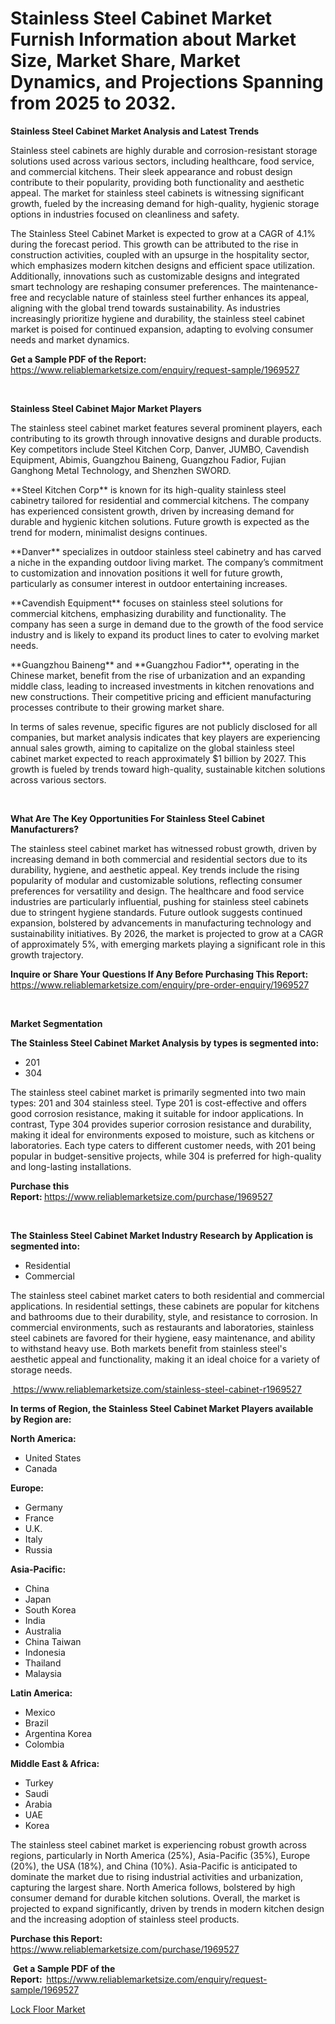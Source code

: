 <p><h1>Stainless Steel Cabinet Market Furnish Information about Market Size, Market Share, Market Dynamics, and Projections Spanning from 2025 to 2032.</h1></p><p><strong>Stainless Steel Cabinet Market Analysis and Latest Trends</strong></p>
<p><p>Stainless steel cabinets are highly durable and corrosion-resistant storage solutions used across various sectors, including healthcare, food service, and commercial kitchens. Their sleek appearance and robust design contribute to their popularity, providing both functionality and aesthetic appeal. The market for stainless steel cabinets is witnessing significant growth, fueled by the increasing demand for high-quality, hygienic storage options in industries focused on cleanliness and safety.</p><p>The Stainless Steel Cabinet Market is expected to grow at a CAGR of 4.1% during the forecast period. This growth can be attributed to the rise in construction activities, coupled with an upsurge in the hospitality sector, which emphasizes modern kitchen designs and efficient space utilization. Additionally, innovations such as customizable designs and integrated smart technology are reshaping consumer preferences. The maintenance-free and recyclable nature of stainless steel further enhances its appeal, aligning with the global trend towards sustainability. As industries increasingly prioritize hygiene and durability, the stainless steel cabinet market is poised for continued expansion, adapting to evolving consumer needs and market dynamics.</p></p>
<p><strong>Get a Sample PDF of the Report:&nbsp;</strong> <a href="https://www.reliablemarketsize.com/enquiry/request-sample/1969527?utm_campaign=2283&utm_medium=2&utm_source=Github&utm_content=ia&utm_term=08022025&utm_id=stainless-steel-cabinet">https://www.reliablemarketsize.com/enquiry/request-sample/1969527</a></p>
<p>&nbsp;</p>
<p><strong>Stainless Steel Cabinet Major Market Players</strong></p>
<p><p>The stainless steel cabinet market features several prominent players, each contributing to its growth through innovative designs and durable products. Key competitors include Steel Kitchen Corp, Danver, JUMBO, Cavendish Equipment, Abimis, Guangzhou Baineng, Guangzhou Fadior, Fujian Ganghong Metal Technology, and Shenzhen SWORD.</p><p>**Steel Kitchen Corp** is known for its high-quality stainless steel cabinetry tailored for residential and commercial kitchens. The company has experienced consistent growth, driven by increasing demand for durable and hygienic kitchen solutions. Future growth is expected as the trend for modern, minimalist designs continues.</p><p>**Danver** specializes in outdoor stainless steel cabinetry and has carved a niche in the expanding outdoor living market. The company’s commitment to customization and innovation positions it well for future growth, particularly as consumer interest in outdoor entertaining increases.</p><p>**Cavendish Equipment** focuses on stainless steel solutions for commercial kitchens, emphasizing durability and functionality. The company has seen a surge in demand due to the growth of the food service industry and is likely to expand its product lines to cater to evolving market needs.</p><p>**Guangzhou Baineng** and **Guangzhou Fadior**, operating in the Chinese market, benefit from the rise of urbanization and an expanding middle class, leading to increased investments in kitchen renovations and new constructions. Their competitive pricing and efficient manufacturing processes contribute to their growing market share.</p><p>In terms of sales revenue, specific figures are not publicly disclosed for all companies, but market analysis indicates that key players are experiencing annual sales growth, aiming to capitalize on the global stainless steel cabinet market expected to reach approximately $1 billion by 2027. This growth is fueled by trends toward high-quality, sustainable kitchen solutions across various sectors.</p></p>
<p>&nbsp;</p>
<p><strong>What Are The Key Opportunities For Stainless Steel Cabinet Manufacturers?</strong></p>
<p><p>The stainless steel cabinet market has witnessed robust growth, driven by increasing demand in both commercial and residential sectors due to its durability, hygiene, and aesthetic appeal. Key trends include the rising popularity of modular and customizable solutions, reflecting consumer preferences for versatility and design. The healthcare and food service industries are particularly influential, pushing for stainless steel cabinets due to stringent hygiene standards. Future outlook suggests continued expansion, bolstered by advancements in manufacturing technology and sustainability initiatives. By 2026, the market is projected to grow at a CAGR of approximately 5%, with emerging markets playing a significant role in this growth trajectory.</p></p>
<p><strong>Inquire or Share Your Questions If Any Before Purchasing This Report:</strong> <a href="https://www.reliablemarketsize.com/enquiry/pre-order-enquiry/1969527?utm_campaign=2283&utm_medium=2&utm_source=Github&utm_content=ia&utm_term=08022025&utm_id=stainless-steel-cabinet">https://www.reliablemarketsize.com/enquiry/pre-order-enquiry/1969527</a></p>
<p>&nbsp;</p>
<p><strong>Market Segmentation</strong></p>
<p><strong>The Stainless Steel Cabinet Market Analysis by types is segmented into:</strong></p>
<p><ul><li>201</li><li>304</li></ul></p>
<p><p>The stainless steel cabinet market is primarily segmented into two main types: 201 and 304 stainless steel. Type 201 is cost-effective and offers good corrosion resistance, making it suitable for indoor applications. In contrast, Type 304 provides superior corrosion resistance and durability, making it ideal for environments exposed to moisture, such as kitchens or laboratories. Each type caters to different customer needs, with 201 being popular in budget-sensitive projects, while 304 is preferred for high-quality and long-lasting installations.</p></p>
<p><strong>Purchase this Report:&nbsp;</strong><a href="https://www.reliablemarketsize.com/purchase/1969527?utm_campaign=2283&utm_medium=2&utm_source=Github&utm_content=ia&utm_term=08022025&utm_id=stainless-steel-cabinet">https://www.reliablemarketsize.com/purchase/1969527</a></p>
<p>&nbsp;</p>
<p><strong>The Stainless Steel Cabinet Market Industry Research by Application is segmented into:</strong></p>
<p><ul><li>Residential</li><li>Commercial</li></ul></p>
<p><p>The stainless steel cabinet market caters to both residential and commercial applications. In residential settings, these cabinets are popular for kitchens and bathrooms due to their durability, style, and resistance to corrosion. In commercial environments, such as restaurants and laboratories, stainless steel cabinets are favored for their hygiene, easy maintenance, and ability to withstand heavy use. Both markets benefit from stainless steel's aesthetic appeal and functionality, making it an ideal choice for a variety of storage needs.</p></p>
<p><a href="https://www.reliablemarketsize.com/stainless-steel-cabinet-r1969527?utm_campaign=2283&utm_medium=2&utm_source=Github&utm_content=ia&utm_term=08022025&utm_id=stainless-steel-cabinet">&nbsp;https://www.reliablemarketsize.com/stainless-steel-cabinet-r1969527</a></p>
<p><strong>In terms of Region, the Stainless Steel Cabinet Market Players available by Region are:</strong></p>
<p>
    <p> <strong> North America: </strong>
        <ul>
            <li>United States</li>
            <li>Canada</li>
        </ul>
        </p> 
    <p> <strong> Europe: </strong>
        <ul>
            <li>Germany</li>
            <li>France</li>
            <li>U.K.</li>
            <li>Italy</li>
            <li>Russia</li>
        </ul>
        </p> 
    <p> <strong> Asia-Pacific: </strong>
        <ul>
            <li>China</li>
            <li>Japan</li>
            <li>South Korea</li>
            <li>India</li>
            <li>Australia</li>
            <li>China Taiwan</li>
            <li>Indonesia</li>
            <li>Thailand</li>
            <li>Malaysia</li>
        </ul>
        </p> 
    <p> <strong> Latin America: </strong>
        <ul>
            <li>Mexico</li>
            <li>Brazil</li>
            <li>Argentina Korea</li>
            <li>Colombia</li>
        </ul>
        </p> 
    <p> <strong> Middle East & Africa: </strong>
        <ul>
            <li>Turkey</li>
            <li>Saudi</li>
            <li>Arabia</li>
            <li>UAE</li>
            <li>Korea</li>
        </ul>
    </p>
    </p>
<p><p>The stainless steel cabinet market is experiencing robust growth across regions, particularly in North America (25%), Asia-Pacific (35%), Europe (20%), the USA (18%), and China (10%). Asia-Pacific is anticipated to dominate the market due to rising industrial activities and urbanization, capturing the largest share. North America follows, bolstered by high consumer demand for durable kitchen solutions. Overall, the market is projected to expand significantly, driven by trends in modern kitchen design and the increasing adoption of stainless steel products.</p></p>
<p><strong>Purchase this Report: </strong><a href="https://www.reliablemarketsize.com/purchase/1969527?utm_campaign=2283&utm_medium=2&utm_source=Github&utm_content=ia&utm_term=08022025&utm_id=stainless-steel-cabinet">https://www.reliablemarketsize.com/purchase/1969527</a></p>
<p>&nbsp;<strong>Get a Sample PDF of the Report:&nbsp;&nbsp;</strong><a href="https://www.reliablemarketsize.com/enquiry/request-sample/1969527?utm_campaign=2283&utm_medium=2&utm_source=Github&utm_content=ia&utm_term=08022025&utm_id=stainless-steel-cabinet">https://www.reliablemarketsize.com/enquiry/request-sample/1969527</a></p>
<p><strong></strong></p>
<p><p><a href="https://github.com/bornergabrielle89/Market-Research-Report-List-1/blob/main/lock-floor-market.md?utm_campaign=2283&utm_medium=2&utm_source=Github&utm_content=ia&utm_term=08022025&utm_id=stainless-steel-cabinet">Lock Floor Market</a></p></p>